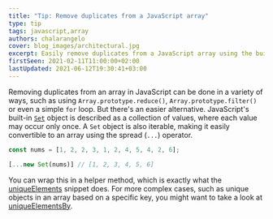 ```yaml
---
title: "Tip: Remove duplicates from a JavaScript array"
type: tip
tags: javascript,array
authors: chalarangelo
cover: blog_images/architectural.jpg
excerpt: Easily remove duplicates from a JavaScript array using the built-in `Set` object.
firstSeen: 2021-02-11T11:00:00+02:00
lastUpdated: 2021-06-12T19:30:41+03:00
---
```


Removing duplicates from an array in JavaScript can be done in a variety of ways, such as using `Array.prototype.reduce()`, `Array.prototype.filter()` or even a simple `for` loop. But there's an easier alternative. JavaScript's built-in [`Set`](https://developer.mozilla.org/en-US/docs/Web/JavaScript/Reference/Global_Objects/Set) object is described as a collection of values, where each value may occur only once. A `Set` object is also iterable, making it easily convertible to an array using the spread (`...`) operator.

```js
const nums = [1, 2, 2, 3, 1, 2, 4, 5, 4, 2, 6];

[...new Set(nums)] // [1, 2, 3, 4, 5, 6]
```

You can wrap this in a helper method, which is exactly what the [uniqueElements](/js/s/unique-elements) snippet does. For more complex cases, such as unique objects in an array based on a specific key, you might want to take a look at [uniqueElementsBy](/js/s/unique-elements-by).
